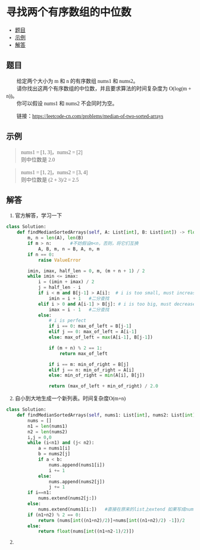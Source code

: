 <font face="微软雅黑">

# 寻找两个有序数组的中位数

- [题目](#题目)
- [示例](#示例)
- [解答](#解答)

## 题目
&emsp;&emsp;给定两个大小为 m 和 n 的有序数组 nums1 和 nums2。<br/>
&emsp;&emsp;请你找出这两个有序数组的中位数，并且要求算法的时间复杂度为 O(log(m + n))。<br/>
&emsp;&emsp;你可以假设 nums1 和 nums2 不会同时为空。
<br/>

&emsp;&emsp;链接：https://leetcode-cn.com/problems/median-of-two-sorted-arrays

## 示例
> nums1 = [1, 3]，nums2 = [2]<br/>
则中位数是 2.0<br/>

> nums1 = [1, 2]，nums2 = [3, 4]<br/>
则中位数是 (2 + 3)/2 = 2.5<br/>



## 解答
1. 官方解答，学习一下
```python
class Solution:
    def findMedianSortedArrays(self, A: List[int], B: List[int]) -> float:
        m, n = len(A), len(B)    
        if m > n:       #不妨假设m<n，否则，将它们互换
            A, B, m, n = B, A, n, m
        if n == 0:
            raise ValueError

        imin, imax, half_len = 0, m, (m + n + 1) / 2
        while imin <= imax:
            i = (imin + imax) / 2
            j = half_len - i
            if i < m and B[j-1] > A[i]:  # i is too small, must increase it
                imin = i + 1   #二分查找
            elif i > 0 and A[i-1] > B[j]: # i is too big, must decrease it
                imax = i - 1   #二分查找
            else:
                # i is perfect
                if i == 0: max_of_left = B[j-1]
                elif j == 0: max_of_left = A[i-1]
                else: max_of_left = max(A[i-1], B[j-1])

                if (m + n) % 2 == 1:
                    return max_of_left

                if i == m: min_of_right = B[j]
                elif j == n: min_of_right = A[i]
                else: min_of_right = min(A[i], B[j])

                return (max_of_left + min_of_right) / 2.0

```

2. 自小到大地生成一个新列表。时间复杂度O(m+n)
```python
class Solution:
    def findMedianSortedArrays(self, nums1: List[int], nums2: List[int]) -> float:
        nums = []
        n1 = len(nums1)
        n2 = len(nums2)
        i,j = 0,0
        while (i<n1) and (j< n2):
            a = nums1[i] 
            b = nums2[j] 
            if a < b:
                nums.append(nums1[i]) 
                i += 1
            else:
                nums.append(nums2[j])
                j += 1
        if i==n1:
            nums.extend(nums2[j:])
        else:
            nums.extend(nums1[i:])   #直接在原来的list上extend 如果写成nums = nums.extend(nums1[i:])，nums会变成None
        if (n1+n2) % 2 == 0:
            return (nums[int((n1+n2)/2)]+nums[int((n1+n2)/2) -1])/2
        else:
            return float(nums[int((n1+n2-1)/2)])

```

2. 
</font>
